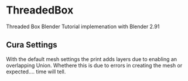 # ThreadedBox
Threaded Box Blender Tutorial implemenation with Blender 2.91


## Cura Settings

With the default mesh settings the print adds layers due to enabling an overlapping Union. Whethere this is due to errors in creating the mesh or expected.... time will tell.